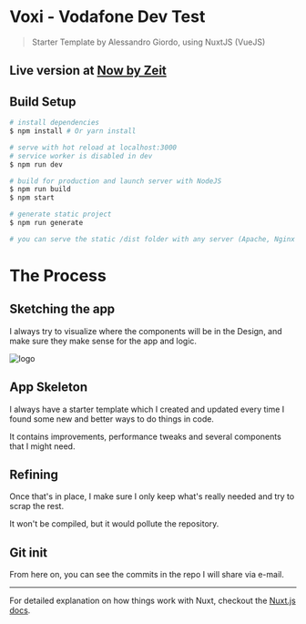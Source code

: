# Voxi - Vodafone Dev Test

> Starter Template by Alessandro Giordo, using NuxtJS (VueJS)

## Live version at [Now by Zeit](https://vodafone-oqumqjmsgq.now.sh/)

## Build Setup

```bash
# install dependencies
$ npm install # Or yarn install

# serve with hot reload at localhost:3000
# service worker is disabled in dev
$ npm run dev

# build for production and launch server with NodeJS
$ npm run build
$ npm start

# generate static project
$ npm run generate

# you can serve the static /dist folder with any server (Apache, Nginx and so on...)
```

# The Process

## Sketching the app

I always try to visualize where the components will be in the Design, and make sure they make sense for the app and logic.

![logo]

[logo]: https://moustachedesign.xyz/voxi-fone/process.jpg

## App Skeleton

I always have a starter template which I created and updated every time I found some new and better ways to do things in code.

It contains improvements, performance tweaks and several components that I might need.

## Refining

Once that's in place, I make sure I only keep what's really needed and try to scrap the rest.

It won't be compiled, but it would pollute the repository.

## Git init

From here on, you can see the commits in the repo I will share via e-mail.

---

For detailed explanation on how things work with Nuxt, checkout the [Nuxt.js docs](https://github.com/nuxt/nuxt.js).

